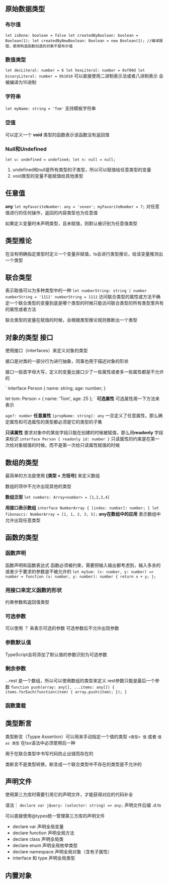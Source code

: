 ## 原始数据类型
### 布尔值
`
let isDone: boolean = false
let createdByBoolean: boolean = Boolean(1);
let createdByNewBoolean: Boolean = new Boolean(1); //编译报错，使用构造函数创造的对象不是布尔值
`
### 数值类型
`
let decLiteral: number = 6
let hexLiteral: number = 0xf00d
let binaryLiteral: number = 0b1010
`
可以直接使用二进制表示法或者八进制表示
会被编译为10进制

### 字符串
`
let myName: string = 'Tom'
`
支持模板字符串

### 空值
可以定义一个 **void** 类型的函数表示该函数没有返回值

### Null和Undefined
`
let u: undefined = undefined;
let n: null = null;
`
1. undefined和null是所有类型的子类型，所以可以赋值给任意类型的变量
2. void类型的变量不能赋值给其他类型

## 任意值
**any**
`
let myFavoriteNumber: any = 'seven';
myFavoriteNumber = 7;
`
对任意值进行的任何操作，返回的内容类型也为任意值

如果定义变量时未声明类型，且未赋值，则默认被识别为任意值类型

## 类型推论
在没有明确指定类型时定义一个变量并赋值，ts会进行类型推论，给该变量推测出一个类型

## 联合类型
表示取值可以为多种类型中的一种
`
let numberString: string | number
numberString = '1111'
numberString = 1111
`
访问联合类型的属性或方法不确定一个联合类型的变量到底是哪个类型的时候只能访问联合类型的所有类型里共有的属性或者方法

联合类型的变量在赋值的时候，会根据类型推论规则推断出一个类型

## 对象的类型 接口

使用接口（interfaces）来定义对象的类型

接口是对类的一部分行为进行抽象，同事也用于描述对象的形状

接口一般首字母大写，定义的变量比接口少了一些属性或者多一些属性都是不允许的

`
interface Person {
    name: string;
    age: number;
}

let tom: Person = {
    name: 'Tom',
    age: 25
};
`
**可选属性**
可选属性用一下方法来表示

`
age?: number
`
**任意属性**
`
[propName: string]: any
`
一旦定义了任意属性，那么确定属性和可选属性的类型都必须是它的类型的子集

**只读属性**
要求对象中的某些字段只能在创建的时候被赋值，那么用**readonly** 字段来标识
`
interface Person {
    readonly id: number
}
`
只读属性的约束是在第一次给对象赋值的时候，而不是第一次给只读属性赋值的时候

## 数组的类型

最简单的方法是使用 **[类型 + 方括号]** 来定义数组

数组的项中不允许出现其他的类型

**数组泛型**
`
let numbers: Array<number> = [1,2,3,4]
`

**用接口表示数组**
`
interface NumberArray {
    [index: number]: number;
}
let fibonacci: NumberArray = [1, 1, 2, 3, 5];
`
**any在数组中的应用**
表示数组中允许出现任意类型

## 函数的类型
### 函数声明
函数声明和函数表达式
函数必须被约束，需要把输入输出都考虑到，输入多余的或者少于要求的参数是不被允许的
`
let mySum: (x: number, y: number) => number = function (x: number, y: number): number {
    return x + y;
};
`

### 用接口来定义函数的形状
约束参数和返回值类型

### 可选参数
可以使用 ？ 来表示可选的参数
可选参数后不允许出现参数

### 参数默认值
TypeScript会将添加了默认值的参数识别为可选参数

### 剩余参数

...rest 是一个数组，所以可以使用数组的类型来定义
rest参数只能是最后一个参数
`
function push(array: any[], ...items: any[]) {
    items.forEach(function(item) {
        array.push(item);
    });
}
`
### 函数重载

## 类型断言
类型断言（Typpe Assertion）可以用来手动指定一个值的类型
`
<类型> 值
`
或者
`
值 as 类型
`
在tsx语法中必须使用后一种

用于在联合类型中书写代码防止出错而存在的

类断言不是类型转换，断言成一个联合类型中不存在的类型是不允许的

## 声明文件
使用第三方库时需要引用它的声明文件，才能获得对应的代码补全

语法：
`
declare var jQuery: (selector: string) => any;
`
声明文件后缀 .d.ts

可以直接使用@types统一管理第三方库的声明文件

- declare var 声明全局变量
- declare function 声明全局方法
- declare class 声明全局类
- declare enum 声明全局枚举类型
- declare namespace 声明全局对象（含有子属性）
- interface 和 type 声明全局类型

## 内置对象





